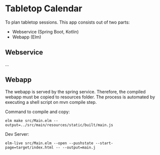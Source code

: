 # Tabletop Calendar 

To plan tabletop sessions.
This app consists out of two parts:
- Webservice (Spring Boot, Kotlin)
- Webapp (Elm)


## Webservice
...

## Webapp
The webapp is served by the spring service.
Therefore, the compiled webapp must be copied to resources folder.
The process is automated by executing a shell script on mvn compile step.
 
Command to compile and copy:
```
elm make src/Main.elm --output=../src/main/resources/static/built/main.js
```

Dev Server:
```
elm-live src/Main.elm --open --pushstate --start-page=target/index.html -- --output=main.j
```